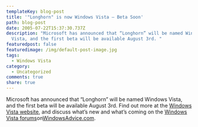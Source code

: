 ```yaml
---
templateKey: blog-post
title: '"Longhorn" is now Windows Vista – Beta Soon'
path: blog-post
date: 2005-07-22T15:37:30.737Z
description: "Microsoft has announced that “Longhorn” will be named Windows
  Vista, and the first beta will be available August 3rd. "
featuredpost: false
featuredimage: /img/default-post-image.jpg
tags:
  - Windows Vista
category:
  - Uncategorized
comments: true
share: true
---
```

<!--StartFragment-->

Microsoft has announced that “Longhorn” will be named Windows Vista, and the first beta will be available August 3rd. Find out more at the [Windows Vista website](http://www.microsoft.com/windowsvista/default.mspx), and discuss what’s new and what’s coming on the [Windows Vista forums](http://windowsadvice.com/forums/10/ShowForum.aspx)on[WindowsAdvice.com](http://windowsadvice.com/).

<!--EndFragment-->